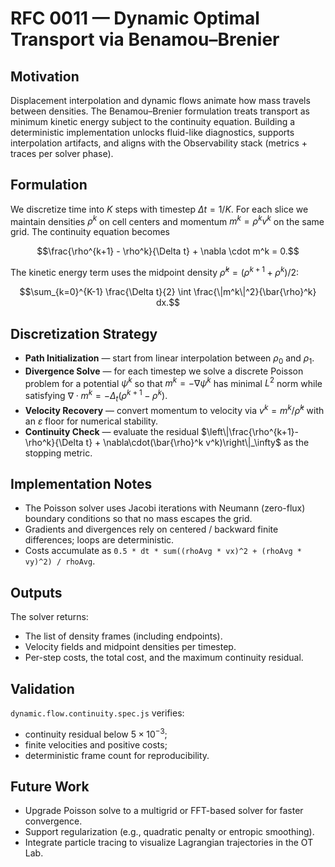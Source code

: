 # RFC 0011 — Dynamic Optimal Transport via Benamou–Brenier

## Motivation

Displacement interpolation and dynamic flows animate how mass travels between densities. The Benamou–Brenier formulation treats transport as minimum kinetic energy subject to the continuity equation. Building a deterministic implementation unlocks fluid-like diagnostics, supports interpolation artifacts, and aligns with the Observability stack (metrics + traces per solver phase).

## Formulation

We discretize time into $K$ steps with timestep $\Delta t = 1/K$. For each slice we maintain densities $\rho^k$ on cell centers and momentum $m^k = \rho^k v^k$ on the same grid. The continuity equation becomes

$$\frac{\rho^{k+1} - \rho^k}{\Delta t} + \nabla \cdot m^k = 0.$$

The kinetic energy term uses the midpoint density $\bar{\rho}^k = (\rho^{k+1} + \rho^k)/2$:

$$\sum_{k=0}^{K-1} \frac{\Delta t}{2} \int \frac{\|m^k\|^2}{\bar{\rho}^k} dx.$$

## Discretization Strategy

- **Path Initialization** — start from linear interpolation between $\rho_0$ and $\rho_1$.
- **Divergence Solve** — for each timestep we solve a discrete Poisson problem for a potential $\psi^k$ so that $m^k = -\nabla \psi^k$ has minimal $L^2$ norm while satisfying $\nabla\cdot m^k = -\Delta_t(\rho^{k+1}-\rho^k)$.
- **Velocity Recovery** — convert momentum to velocity via $v^k = m^k / \bar{\rho}^k$ with an $\varepsilon$ floor for numerical stability.
- **Continuity Check** — evaluate the residual $\left\|\frac{\rho^{k+1}-\rho^k}{\Delta t} + \nabla\cdot(\bar{\rho}^k v^k)\right\|_\infty$ as the stopping metric.

## Implementation Notes

- The Poisson solver uses Jacobi iterations with Neumann (zero-flux) boundary conditions so that no mass escapes the grid.
- Gradients and divergences rely on centered / backward finite differences; loops are deterministic.
- Costs accumulate as `0.5 * dt * sum((rhoAvg * vx)^2 + (rhoAvg * vy)^2) / rhoAvg`.

## Outputs

The solver returns:

- The list of density frames (including endpoints).
- Velocity fields and midpoint densities per timestep.
- Per-step costs, the total cost, and the maximum continuity residual.

## Validation

`dynamic.flow.continuity.spec.js` verifies:

- continuity residual below $5\times 10^{-3}$;
- finite velocities and positive costs;
- deterministic frame count for reproducibility.

## Future Work

- Upgrade Poisson solve to a multigrid or FFT-based solver for faster convergence.
- Support regularization (e.g., quadratic penalty or entropic smoothing).
- Integrate particle tracing to visualize Lagrangian trajectories in the OT Lab.
